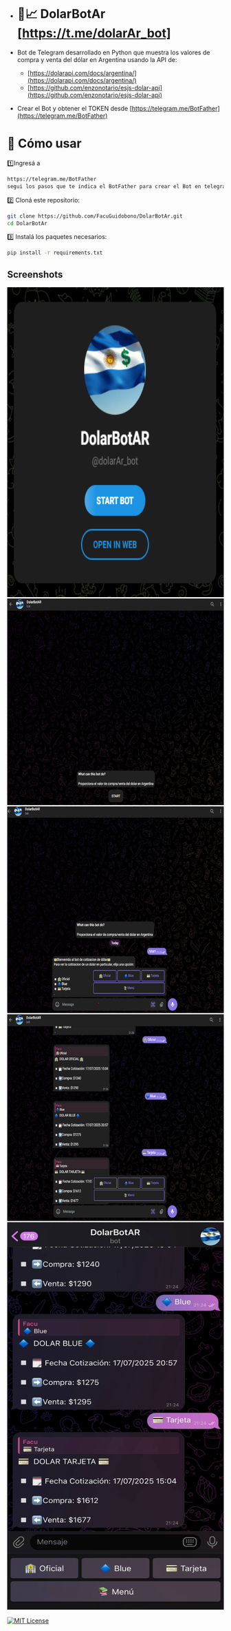 - # 📱📈 DolarBotAr   [https://t.me/dolarAr_bot]

- Bot de Telegram desarrollado en Python que muestra los valores de compra y venta del dólar en Argentina usando la API de:
  - [https://dolarapi.com/docs/argentina/](https://dolarapi.com/docs/argentina/)
  - [https://github.com/enzonotario/esjs-dolar-api](https://github.com/enzonotario/esjs-dolar-api)

- Crear el Bot y obtener el TOKEN desde [https://telegram.me/BotFather](https://telegram.me/BotFather)

  
# 📒 Cómo usar

1️⃣Ingresá a
```bash
https://telegram.me/BotFather
segui los pasos que te indica el BotFather para crear el Bot en telegram y obtener el TOKEN del mismo.
```

2️⃣ Cloná este repositorio:
```bash
git clone https://github.com/FacuGuidobono/DolarBotAr.git
cd DolarBotAr 
```

3️⃣ Instalá los paquetes necesarios:
```bash
pip install -r requirements.txt
```

## Screenshots

<img src="https://github.com/FacuGuidobono/DolarBotAr/blob/main/images/0.png" width="720" height="720"/>
<img src="https://github.com/FacuGuidobono/DolarBotAr/blob/main/images/1.png" width="720" height="480"/>
<img src="https://github.com/FacuGuidobono/DolarBotAr/blob/main/images/2.png" width="720" height="480"/>
<img src="https://github.com/FacuGuidobono/DolarBotAr/blob/main/images/3.png" width="720" height="480"/>
<img src="https://github.com/FacuGuidobono/DolarBotAr/blob/main/images/phone.jpg" width="600" height="900"/>





[![MIT License](https://img.shields.io/badge/License-MIT-green.svg)](https://choosealicense.com/licenses/mit/)
